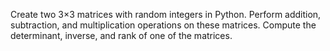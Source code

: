 Create two 3×3 matrices with random integers in Python.
Perform addition, subtraction, and multiplication operations on these matrices.
Compute the determinant, inverse, and rank of one of the matrices.

